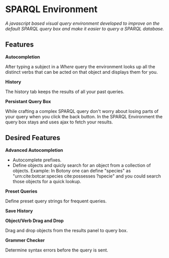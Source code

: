 # SPARQL Environment

*A javascript based visual query environment developed to improve on the default SPARQL query box and make it easier to query a SPARQL database.*

## Features

**Autocompletion**

After typing a subject in a *Where* query the environment looks up all the distinct verbs that can be acted on that object and displays them for you.

**History**

The history tab keeps the results of all your past queries.

**Persistant Query Box**

While crafting a complex SPARQL query don't worry about losing parts of your query when you click the back button. In the SPARQL Environment the query box stays and uses ajax to fetch your results.

## Desired Features

**Advanced Autocompletion**

- Autocomplete prefixes.
- Define objects and quicly search for an object from a collection of objects.
Example: In Botony one can define "species" as "urn:cite:botcar:species cite:possesses ?specie" and you could search those objects for a quick lookup.

**Preset Queries**

Define preset query strings for frequent queries. 

**Save History**

**Object/Verb Drag and Drop**

Drag and drop objects from the results panel to query box.

**Grammer Checker**

Determine syntax errors before the query is sent.
